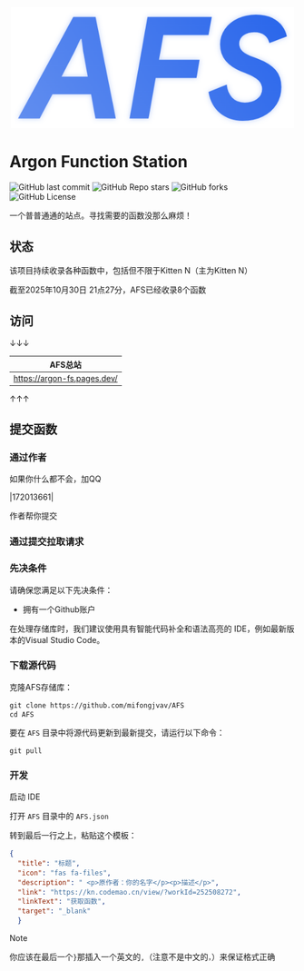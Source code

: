 <p align="center">
  <img width="500" alt="osu! logo" src="/AFS.png">
</p>

# Argon Function Station

![GitHub last commit](https://img.shields.io/github/last-commit/mifongjvav/AFS?display_timestamp=committer) ![GitHub Repo stars](https://img.shields.io/github/stars/mifongjvav/AFS) ![GitHub forks](https://img.shields.io/github/forks/mifongjvav/AFS) ![GitHub License](https://img.shields.io/github/license/mifongjvav/AFS)

一个普普通通的站点。寻找需要的函数没那么麻烦！

## 状态

该项目持续收录各种函数中，包括但不限于Kitten N（主为Kitten N）

截至2025年10月30日 21点27分，AFS已经收录8个函数

## 访问

↓↓↓

|AFS总站|
|--|
|https://argon-fs.pages.dev/|

↑↑↑

## 提交函数

### 通过作者

如果你什么都不会，加QQ

|172013661|

作者帮你提交

### 通过提交拉取请求

### 先决条件

请确保您满足以下先决条件：

- 拥有一个Github账户

在处理存储库时，我们建议使用具有智能代码补全和语法高亮的 IDE，例如最新版本的Visual Studio Code。

### 下载源代码

克隆AFS存储库：

```shell
git clone https://github.com/mifongjvav/AFS
cd AFS
```

要在 `AFS` 目录中将源代码更新到最新提交，请运行以下命令：

```shell
git pull
```

### 开发

启动 IDE

打开 `AFS` 目录中的 `AFS.json` 

转到最后一行之上，粘贴这个模板：

```json
{
  "title": "标题",
  "icon": "fas fa-files",
  "description": " <p>原作者：你的名字</p><p>描述</p>",
  "link": "https://kn.codemao.cn/view/?workId=252508272",
  "linkText": "获取函数",
  "target": "_blank"
  }
```

> [!NOTE]
> 你应该在最后一个`}`那插入一个英文的`,`（注意不是中文的`，`）来保证格式正确